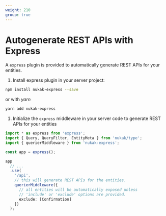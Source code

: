 ```yaml
---
weight: 210
group: true
---
```


# Autogenerate REST APIs with Express

A `express` plugin is provided to automatically generate REST APIs for your entities.

1. Install express plugin in your server project:

```sh
npm install nukak-express --save
```

or with _yarn_

```sh
yarn add nukak-express
```

1. Initialize the `express` middleware in your server code to generate REST APIs for your entities

```ts
import * as express from 'express';
import { Query, QueryFilter, EntityMeta } from 'nukak/type';
import { querierMiddleware } from 'nukak-express';

const app = express();

app
  // ...
  .use(
    '/api',
    // this will generate REST APIs for the entities.
    querierMiddleware({
      // all entities will be automatically exposed unless
      // 'include' or 'exclude' options are provided.
      exclude: [Confirmation]
    })
  );
```
